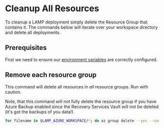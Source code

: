 # Cleanup All Resources

To cleanup a LAMP deployment simply delete the Resource Group that
contains it. The commands below will iterate over your workspace
directory and delete all deployments.

## Prerequisites

First we need to ensure our [environment variables](./Environment-Variables.md) are correctly configured.

## Remove each resource group

This command will delete all resources in *all* resource groups. Run with caution.

Note, that this command will not fully delete the resource group if you have Azure Backup enabled since the Recovery Services Vault will not be deleted (it's got the backups of you data!).

``` bash
for filename in $LAMP_AZURE_WORKSPACE/*; do az group delete --yes --name $(basename $filename) --no-wait; done
```
